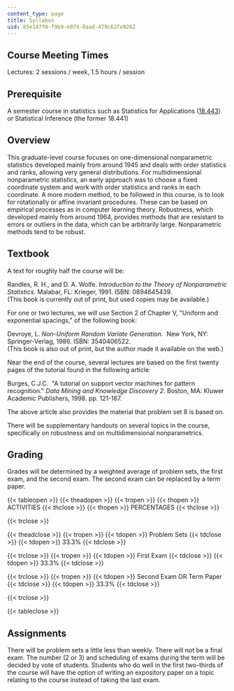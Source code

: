 ```yaml
---
content_type: page
title: Syllabus
uid: 85e147f0-f9b9-e079-8aad-479c62fe0262
---
```


Course Meeting Times
--------------------

Lectures: 2 sessions / week, 1.5 hours / session

Prerequisite
------------

A semester course in statistics such as Statistics for Applications ([18.443](/courses/18-443-statistics-for-applications-fall-2003)) or Statistical Inference (the former 18.441)

Overview
--------

This graduate-level course focuses on one-dimensional nonparametric statistics developed mainly from around 1945 and deals with order statistics and ranks, allowing very general distributions. For multidimensional nonparametric statistics, an early approach was to choose a fixed coordinate system and work with order statistics and ranks in each coordinate. A more modern method, to be followed in this course, is to look for rotationally or affine invariant procedures. These can be based on empirical processes as in computer learning theory. Robustness, which developed mainly from around 1964, provides methods that are resistant to errors or outliers in the data, which can be arbitrarily large. Nonparametric methods tend to be robust.

Textbook
--------

A text for roughly half the course will be:

Randles, R. H., and D. A. Wolfe. _Introduction to the Theory of Nonparametric Statistics_. Malabar, FL: Krieger, 1991. ISBN: 0894645439.  
(This book is currently out of print, but used copies may be available.)

For one or two lectures, we will use Section 2 of Chapter V, "Uniform and exponential spacings," of the following book:

Devroye, L. _Non-Uniform Random Variate Generation._  New York, NY: Springer-Verlag, 1986. ISBN: 3540406522.  
(This book is also out of print, but the author made it available on the web.)

Near the end of the course, several lectures are based on the first twenty pages of the tutorial found in the following article:

Burges, C.J.C.  "A tutorial on support vector machines for pattern recognition." _Data Mining and Knowledge Discovery 2_. Boston, MA: Kluwer Academic Publishers, 1998. pp. 121-167.

The above article also provides the material that problem set 8 is based on.

There will be supplementary handouts on several topics in the course, specifically on robustness and on multidimensional nonparametrics.

Grading
-------

Grades will be determined by a weighted average of problem sets, the first exam, and the second exam. The second exam can be replaced by a term paper.

{{< tableopen >}}
{{< theadopen >}}
{{< tropen >}}
{{< thopen >}}
ACTIVITIES
{{< thclose >}}
{{< thopen >}}
PERCENTAGES
{{< thclose >}}

{{< trclose >}}

{{< theadclose >}}
{{< tropen >}}
{{< tdopen >}}
Problem Sets
{{< tdclose >}}
{{< tdopen >}}
33.3%
{{< tdclose >}}

{{< trclose >}}
{{< tropen >}}
{{< tdopen >}}
First Exam
{{< tdclose >}}
{{< tdopen >}}
33.3%
{{< tdclose >}}

{{< trclose >}}
{{< tropen >}}
{{< tdopen >}}
Second Exam OR Term Paper
{{< tdclose >}}
{{< tdopen >}}
33.3%
{{< tdclose >}}

{{< trclose >}}

{{< tableclose >}}

Assignments
-----------

There will be problem sets a little less than weekly. There will not be a final exam. The number (2 or 3) and scheduling of exams during the term will be decided by vote of students. Students who do well in the first two-thirds of the course will have the option of writing an expository paper on a topic relating to the course instead of taking the last exam.